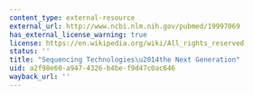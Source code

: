 ```yaml
---
content_type: external-resource
external_url: http://www.ncbi.nlm.nih.gov/pubmed/19997069
has_external_license_warning: true
license: https://en.wikipedia.org/wiki/All_rights_reserved
status: ''
title: "Sequencing Technologies\u2014the Next Generation"
uid: a2f98e60-a947-4326-b4be-f9d47c0ac646
wayback_url: ''
---
```

